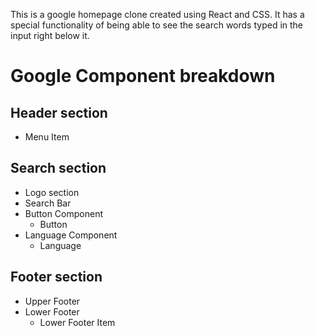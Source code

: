 This is a google homepage clone created using React and CSS. 
It has a special functionality of being able to see the search words typed in the input right below it.

# Google Component breakdown 
## Header section
- Menu Item
## Search section
- Logo section
- Search Bar
- Button Component
  - Button
- Language Component
  - Language
## Footer section
- Upper Footer
- Lower Footer
  - Lower Footer Item